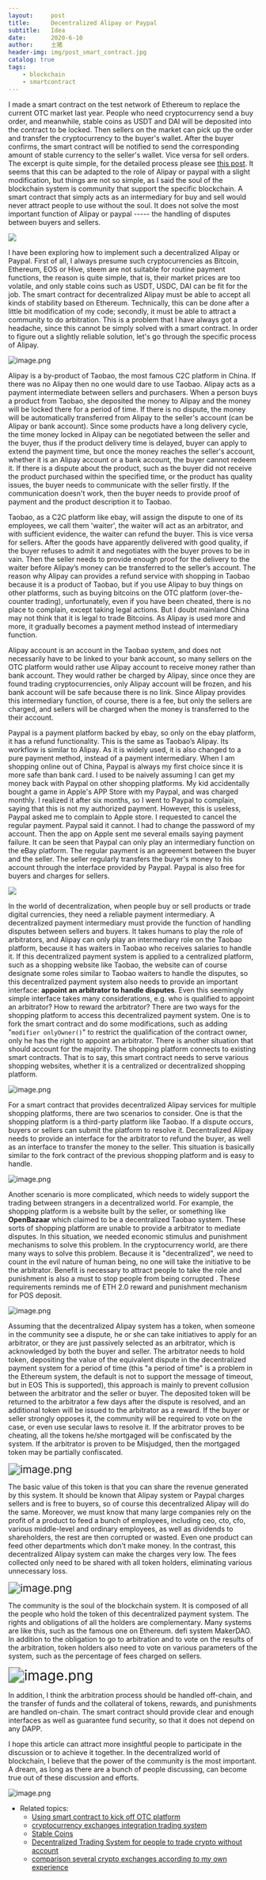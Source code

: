 ```yaml
---
layout:     post
title:      Decentralized Alipay or Paypal
subtitle:   Idea
date:       2020-6-10
author:     土猪
header-img: img/post_smart_contract.jpg
catalog: true
tags:
    - blockchain
    - smartcontract
---
```




I made a smart contract on the test network of Ethereum to replace the current OTC market last year. People who need cryptocurrency send a buy order, and meanwhile, stable coins as USDT and DAI will be deposited into the contract to be locked. Then sellers on the market can pick up the order and transfer the cryptocurrency to the buyer's wallet. After the buyer confirms, the smart contract will be notified to send the corresponding amount of stable currency to the seller's wallet. Vice versa for sell orders.  The excerpt is quite simple, for the detailed process please see [this post](https://hive.blog/blockchain/@chenlocus/implement-smart-contract-to-replace-otc-market). It seems that this can be adapted to the role of Alipay or paypal with a slight modification, but things are not so simple, as I said the soul of the blockchain system is community that support the specific blockchain. A smart contract that simply acts as an intermediary for buy and sell would never attract people to use without the soul. It does not solve the most important function of Alipay or paypal ----- the handling of disputes between buyers and sellers. 







![](https://upload.wikimedia.org/wikipedia/commons/thumb/4/4a/Alipay_logo.svg/1200px-Alipay_logo.svg.png)





I have been exploring how to implement such a decentralized Alipay or Paypal. First of all, I always presume such cryptocurrencies as Bitcoin, Ethereum, EOS or Hive, steem are not suitable for routine payment functions, the reason is quite simple, that is, their market prices are too volatile, and only stable coins such as USDT, USDC, DAI can be fit for the job. The smart contract for decentralized Alipay must be able to accept all kinds of stability based on Ethereum.  Technically,  this can be done after a little bit modification of my code; secondly, it must be able to attract a community to do arbitration. This is a problem that I have always got a headache, since this cannot be simply solved with a smart contract.  In order to figure out  a slightly reliable solution, let's go through the specific process of Alipay.

![image.png](https://images.hive.blog/DQmbWdcwf51bCLsLESYoEXoiAvsNR8GYMRNm1dndDycMwWZ/image.png)





Alipay is a by-product of Taobao, the most famous C2C platform in China. If  there was no Alipay then no one would dare to use Taobao. Alipay acts as a payment intermediate between  sellers and purchasers. When a person buys a product from Taobao, she deposited the money to Alipay and the money will be locked there for a period of time. If there is no dispute, the money will be automatically transferred from Alipay to the seller's account (can be Alipay or bank account). Since some products have a long delivery cycle, the time money locked in Alipay can be negotiated between the seller and the buyer, thus if the product delivery time is delayed, buyer can apply to extend the payment time, but once the money reaches the seller's account, whether it is an Alipay account or a bank account, the buyer cannot redeem it. If there is a dispute about the product, such as the buyer did not receive the product purchased within the specified time, or the product has quality issues, the buyer needs to communicate with the seller firstly. If the communication doesn't work, then the buyer needs to provide proof of payment and the product description it to Taobao. 



Taobao, as a C2C platform like ebay, will assign the dispute to one of its employees, we call them 'waiter', the waiter will act as an arbitrator, and with sufficient evidence, the waiter can refund the buyer. This is vice versa for sellers. After the goods have apparently delivered with good quality, if the buyer refuses to admit it and negotiates with the buyer proves to be  in vain. Then the seller needs to provide enough proof for the delivery to the waiter before Alipay’s money can be transferred to the seller’s account. The reason why Alipay can provides a refund service with shopping in Taobao because it is a product of Taobao, but if you use Alipay to buy things on other platforms, such as buying bitcoins on the OTC platform (over-the-counter trading), unfortunately, even if you have been cheated, there is no place to complain, except taking legal actions. But I doubt mainland China may not think that it is  legal to trade Bitcoins.  As Alipay is used more and more, it gradually becomes a payment method instead of intermediary function.  





Alipay account is an account in the Taobao system, and does not necessarily have to be linked to your bank account, so many sellers on the OTC platform would rather use Alipay account to receive money rather than bank account. They would rather be charged by Alipay, since once they are found trading cryptocurrencies, only Alipay account will be  frozen, and his bank account will be safe because there is no link.  Since Alipay provides this intermediary function, of course, there is a fee, but only the sellers are charged, and sellers will be  charged when the money is transferred to the their account. 





Paypal is a payment platform backed by ebay, so only on the ebay platform, it has a refund functionality. This is the same as Taobao’s Alipay. Its workflow is similar to Alipay. As it is widely used, it is also changed to  a pure payment method, instead of a payment intermediary. When I am shopping online out of China, Paypal is always my first choice since it is more safe than bank card. I used to be naively assuming  I can get my money back with Paypal on other shopping platforms. My kid accidentally bought a game in Apple's APP Store with my Paypal, and was charged monthly.  I realized it after six months, so I went to Paypal to complain, saying that this is not my authorized payment. However, this is useless, Paypal asked me to complain to Apple store. I requested  to cancel the regular payment. Paypal  said it cannot. I had to change the password of my account. Then the app on Apple sent me several emails saying payment failure. It can be seen that Paypal can only play an intermediary function on the eBay platform. The regular payment is an agreement between the buyer and the seller. The seller regularly transfers the buyer's money to his account through the interface provided by Paypal. Paypal is also free for buyers and charges for sellers. 



![](https://www.rahs.org.au/wp-content/uploads/2017/08/PayPal.jpg)





In the world of decentralization, when people buy or sell products or trade digital currencies, they need a reliable payment intermediary. A decentralized payment intermediary must provide the function of handling disputes between sellers and buyers. It takes humans to play the role of arbitrators, and Alipay can only play an intermediary role on the Taobao platform, because it has waiters in Taobao who receives salaries to handle it. If this decentralized payment system is applied to a centralized platform, such as a shopping website like Taobao, the website can of course designate some roles similar to Taobao waiters to handle the disputes, so this decentralized payment system also needs to provide an important interface: **appoint an arbitrator to handle disputes**. Even this seemingly simple interface takes many considerations, e.g.  who is qualified to appoint an arbitrator? How to reward the arbitrator? There are two ways for the shopping platform to access this decentralized payment system. One is to fork the smart contract and do some modifications, such as adding "`modifier onlyOwner()`" to restrict the qualification of the contract owner, only he has the right to appoint an arbitrator. There is another situation that should account for the majority. The shopping platform connects to existing smart contracts. That is to say, this smart contract needs to serve various shopping websites, whether it is a centralized or decentralized shopping platform.

![image.png](https://images.hive.blog/DQmWHzRSa37YEtbzeGBkxedH1K2MwoWciQEY93RGpV2Ao8j/image.png)





For a smart contract that provides decentralized Alipay services for multiple shopping platforms, there are two scenarios to consider. One is that the shopping platform is a third-party platform like Taobao. If a dispute occurs, buyers or sellers can submit the platform to resolve it. Decentralized Alipay needs to provide an interface for the arbitrator to refund the buyer, as well as an interface to transfer the money to the seller. This situation is basically similar to the fork contract of the previous shopping platform and is easy to handle.



![image.png](https://images.hive.blog/DQmQrmkrKwVEoho642NycncAfiYcqcZZwK4rm5Dox4BF3Z5/image.png)



Another scenario is more complicated, which needs to widely support the trading between strangers in a decentralized world.  For example, the shopping platform is a website built by the seller, or something like  **OpenBazaar**  which claimed to be a decentralized Taobao system. These sorts of shopping platform are unable to provide a arbitrator to mediate disputes.  In this situation, we needed economic stimulus and punishment mechanisms to solve this problem. In the cryptocurrency world, are there many ways to solve this problem.  Because it is "decentralized",  we need to count in the evil nature of human being, no one will take the initiative to be the arbitrator. Benefit is necessary to attract people to take the role and punishment is also a must to stop people from being corrupted . These requirements reminds me of ETH 2.0 reward and punishment mechanism for POS deposit.



![image.png](https://images.hive.blog/DQmccKdqkjrduRmzgAo845cR4bQJbv591pG13m3JMExi3rr/image.png)



Assuming that the decentralized Alipay system has a token, when someone in the community see a dispute, he or she can take initiatives to apply for an arbitrator, or they are just passively selected as an arbitrator, which is acknowledged by both the buyer and seller. The arbitrator needs to hold token, depositing the value of the equivalent dispute in the decentralized payment system for a period of time (this "a period of time" is a problem in the Ethereum system, the default is not to support the message of timeout, but in EOS This is supported), this approach is mainly to prevent collusion between the arbitrator and the seller or buyer. The deposited token will be returned to the arbitrator a few days after the dispute is resolved, and an additional token will be issued to the arbitrator as a reward. If the buyer or seller strongly opposes it, the community will be required to vote on the case, or even use secular laws to resolve it. If the arbitrator proves to be cheating, all the tokens he/she mortgaged will be confiscated by the system. If the arbitrator is proven to be Misjudged, then the mortgaged token may be partially confiscated.

<img src="https://images.hive.blog/DQmb1v7raoTALE4oa5cooJDcf7UZ7BRBTzRHoAty37QZugw/image.png" alt="image.png" style="zoom:150%;" />



The basic value of this token is that you can share the revenue generated by this system. It should be known that Alipay system or Paypal charges sellers and is free to buyers, so of course this decentralized Alipay will do the same. Moreover, we must know that many large companies rely on the profit of a product to feed a bunch of employees, including ceo, cto, cfo, various middle-level and ordinary employees, as well as dividends to shareholders, the rest are then corrupted or wasted. Even one product can feed other departments which don't make money.  In the contrast,  this decentralized Alipay system can make the charges very low. The fees collected only need to be shared with all token holders, eliminating various unnecessary loss.

<img src="https://images.hive.blog/DQmV7HtwMPQo9qRoyDjpdEWQhBVnXVti74ynehtaenNyydx/image.png" alt="image.png" style="zoom:150%;" />

The community is the soul of the blockchain system. It is composed of all the people who hold the token of this decentralized payment system. The rights and obligations of all the holders are complementary. Many systems are like this, such as the famous one on Ethereum. defi system MakerDAO. In addition to the obligation to go to arbitration and to vote on the results of the arbitration, token holders also need to vote on various parameters of the system, such as the percentage of fees charged on sellers.

<img src="https://images.hive.blog/DQmcqFu3ihPQhqGFNoHb5xapKSgB2FReovMXjspQUBMBQsq/image.png" alt="image.png" style="zoom:200%;" />



In addition, I think the arbitration process should be handled off-chain, and the transfer of funds and the collateral of tokens, rewards, and punishments are handled on-chain. The smart contract should provide clear and enough interfaces as well as guarantee fund security, so that it does not depend on any DAPP.



I hope this article can attract more insightful people to participate in the discussion or to achieve it together. In the decentralized world of blockchain, I believe that the power of the community is the most important. A dream, as long as there are a bunch of people discussing, can become true out of these discussion and efforts.

![image.png](https://images.hive.blog/DQmYsWCn5HYougoJnXbW31b2utg6Y91MwwVWqRmzQpagRAN/image.png)








- Related topics:
  - [Using smart contract to kick off OTC platform](http://engineerman.club/2018/12/30/Using-smart-contract-to-kick-off-OTC-platform/)
  - [cryptocurrency exchanges integration trading system](http://engineerman.club/2018/12/06/cryptocurrency-exchanges-integration-trading-system/)
  - [Stable Coins](http://engineerman.club/2018/12/06/Stable-Coins/)
  - [Decentralized Trading System for people to trade crypto without account](http://engineerman.club/2018/12/06/Decentralized-Trading-System-for-people-to-trade-crypto-without-account/)
  - [comparison several crypto exchanges according to my own experience](http://engineerman.club/2017/12/05/comparison-several-crypto-exchanges-according-to-my-own-experience/)




